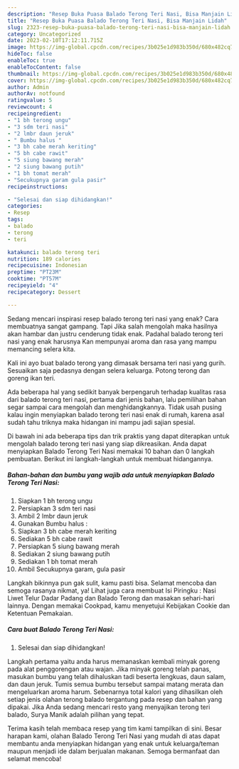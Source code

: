 ```yaml
---
description: "Resep Buka Puasa Balado Terong Teri Nasi, Bisa Manjain Lidah"
title: "Resep Buka Puasa Balado Terong Teri Nasi, Bisa Manjain Lidah"
slug: 2323-resep-buka-puasa-balado-terong-teri-nasi-bisa-manjain-lidah
category: Uncategorized
date: 2023-02-10T17:12:11.715Z
image: https://img-global.cpcdn.com/recipes/3b025e1d983b350d/680x482cq70/balado-terong-teri-nasi-foto-resep-utama.jpg
hideToc: false
enableToc: true
enableTocContent: false
thumbnail: https://img-global.cpcdn.com/recipes/3b025e1d983b350d/680x482cq70/balado-terong-teri-nasi-foto-resep-utama.jpg
cover: https://img-global.cpcdn.com/recipes/3b025e1d983b350d/680x482cq70/balado-terong-teri-nasi-foto-resep-utama.jpg
author: Admin
authorAv: notfound
ratingvalue: 5
reviewcount: 4
recipeingredient:
- "1 bh terong ungu"
- "3 sdm teri nasi"
- "2 lmbr daun jeruk"
- " Bumbu halus "
- "3 bh cabe merah keriting"
- "5 bh cabe rawit"
- "5 siung bawang merah"
- "2 siung bawang putih"
- "1 bh tomat merah"
- "Secukupnya garam gula pasir"
recipeinstructions:

- "Selesai dan siap dihidangkan!"
categories:
- Resep
tags:
- balado
- terong
- teri

katakunci: balado terong teri 
nutrition: 189 calories
recipecuisine: Indonesian
preptime: "PT23M"
cooktime: "PT57M"
recipeyield: "4"
recipecategory: Dessert

---
```



Sedang mencari inspirasi resep balado terong teri nasi yang enak? Cara membuatnya sangat gampang. Tapi Jika salah mengolah maka hasilnya akan hambar dan justru cenderung tidak enak. Padahal balado terong teri nasi yang enak harusnya Kan mempunyai aroma dan rasa yang mampu memancing selera kita.


Kali ini ayo buat balado terong yang dimasak bersama teri nasi yang gurih. Sesuaikan saja pedasnya dengan selera keluarga. Potong terong dan goreng ikan teri.

Ada beberapa hal yang sedikit banyak berpengaruh terhadap kualitas rasa dari balado terong teri nasi, pertama dari jenis bahan, lalu pemilihan bahan segar sampai cara mengolah dan menghidangkannya. Tidak usah pusing kalau ingin menyiapkan balado terong teri nasi enak di rumah, karena asal sudah tahu triknya maka hidangan ini mampu jadi sajian spesial.


Di bawah ini ada beberapa tips dan trik praktis yang dapat diterapkan untuk mengolah balado terong teri nasi yang siap dikreasikan. Anda dapat menyiapkan Balado Terong Teri Nasi memakai 10 bahan dan 0 langkah pembuatan. Berikut ini langkah-langkah untuk membuat hidangannya.

<!--inarticleads1-->

##### Bahan-bahan dan bumbu yang wajib ada untuk menyiapkan Balado Terong Teri Nasi:

1. Siapkan 1 bh terong ungu
1. Persiapkan 3 sdm teri nasi
1. Ambil 2 lmbr daun jeruk
1. Gunakan  Bumbu halus :
1. Siapkan 3 bh cabe merah keriting
1. Sediakan 5 bh cabe rawit
1. Persiapkan 5 siung bawang merah
1. Sediakan 2 siung bawang putih
1. Sediakan 1 bh tomat merah
1. Ambil Secukupnya garam, gula pasir


Langkah bikinnya pun gak sulit, kamu pasti bisa. Selamat mencoba dan semoga rasanya nikmat, ya! Lihat juga cara membuat Isi Piringku : Nasi Liwet Telur Dadar Padang dan Balado Terong dan masakan sehari-hari lainnya. Dengan memakai Cookpad, kamu menyetujui Kebijakan Cookie dan Ketentuan Pemakaian. 

<!--inarticleads2-->

##### Cara buat Balado Terong Teri Nasi:


1. Selesai dan siap dihidangkan!

Langkah pertama yaitu anda harus memanaskan kembali minyak goreng pada alat penggorengan atau wajan. Jika minyak goreng telah panas, masukan bumbu yang telah dihaluskan tadi beserta lengkuas, daun salam, dan daun jeruk. Tumis semua bumbu tersebut sampai matang merata dan mengeluarkan aroma harum. Sebenarnya total kalori yang dihasilkan oleh setiap jenis olahan terong balado tergantung pada resep dan bahan yang dipakai. Jika Anda sedang mencari resto yang menyajikan terong teri balado, Surya Manik adalah pilihan yang tepat. 

Terima kasih telah membaca resep yang tim kami tampilkan di sini. Besar harapan kami, olahan Balado Terong Teri Nasi yang mudah di atas dapat membantu anda menyiapkan hidangan yang enak untuk keluarga/teman maupun menjadi ide dalam berjualan makanan. Semoga bermanfaat dan selamat mencoba!
